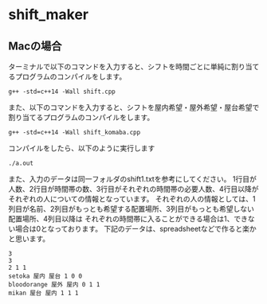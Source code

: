 # shift_maker

## Macの場合

ターミナルで以下のコマンドを入力すると、シフトを時間ごとに単純に割り当てるプログラムのコンパイルをします。
```
g++ -std=c++14 -Wall shift.cpp
```

また、以下のコマンドを入力すると、シフトを屋内希望・屋外希望・屋台希望で割り当てるプログラムのコンパイルをします。

```
g++ -std=c++14 -Wall shift_komaba.cpp
```

コンパイルをしたら、以下のように実行します

```
./a.out
```


また、入力のデータは同一フォルダのshift1.txtを参考にしてください。
1行目が人数、2行目が時間帯の数、3行目がそれぞれの時間帯の必要人数、4行目以降がそれぞれの人についての情報となっています。
それぞれの人の情報としては、1列目が名前、2列目がもっとも希望する配置場所、3列目がもっとも希望しない配置場所、4列目以降は
それぞれの時間帯に入ることができる場合は1、できない場合は0となっております。
下記のデータは、spreadsheetなどで作ると楽かと思います。

```
3
3
2 1 1
setoka 屋内 屋台 1 0 0
bloodorange 屋外 屋内 0 1 1
mikan 屋台 屋内 1 1 1
```